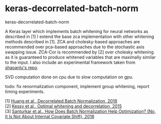 # keras-decorrelated-batch-norm
keras-decorrelated-batch-norm

A Keras layer which implements batch whitening for neural networks as described in [1] I extend the base zca implementation with other whitening methods described in [1]. ZCA and cholesky-based approaches are recommended over pca-based approaches due to the stochastic axis swapping issue. ZCA-Cor is recommended by [2] over cholesky whitening as it is guaranteed to produce whitened variables that are maximally similar to the input. I also include an experimental framework taken from [shaoanlu's repo](https://github.com/shaoanlu/GroupNormalization-keras).

SVD computation done on cpu due to slow computation on gpu.

todo: fix renormalization component, implement group whitening, report timing experiments.

[1] [Huang et al., Decorrelated Batch Normalization, 2018](https://arxiv.org/abs/1804.08450)  
[2] [Kessy et al., Optimal whitening and decorrelation, 2015](https://arxiv.org/abs/1512.00809)  
[3] [Santurkar et al., How Does Batch Normalization Help Optimization? (No, It Is Not About Internal Covariate Shift), 2018](https://arxiv.org/abs/1805.11604)
